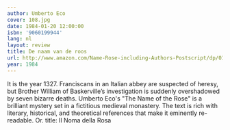 ```yaml
---
author: Umberto Eco
cover: 108.jpg
date: 1984-01-20 12:00:00
isbn: '9060199944'
lang: nl
layout: review
title: De naam van de roos
url: http://www.amazon.com/Name-Rose-including-Authors-Postscript/dp/0156001314?SubscriptionId=0VMG0VFGBMRWVRA58R02&tag=ldvd-20&linkCode=xm2&camp=2025&creative=165953&creativeASIN=0156001314
year: 1984
---
```

It is the year 1327. Franciscans in an Italian abbey are suspected of heresy, but Brother William of Baskerville’s investigation is suddenly overshadowed by seven bizarre deaths.
Umberto Eco's "The Name of the Rose" is a brilliant mystery set in a fictitious medieval monastery. The text is rich with literary, historical, and theoretical references that make it eminently re-readable. Or. title: Il Noma della Rosa
